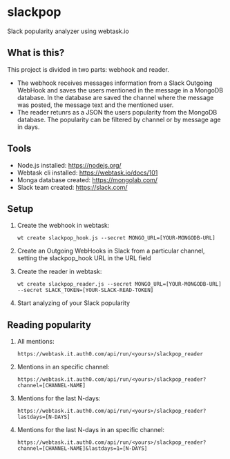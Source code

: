# slackpop

Slack popularity analyzer using webtask.io

## What is this?

This project is divided in two parts: webhook and reader.

* The webhook receives messages information from a Slack Outgoing WebHook and saves the users mentioned in the message in a MongoDB database. In the database are saved the channel where the message was posted, the message text and the mentioned user.
* The reader retunrs as a JSON the users popularity from the MongoDB database. The popularity can be filtered by channel or by message age in days.

## Tools

* Node.js installed: https://nodejs.org/
* Webtask cli installed: https://webtask.io/docs/101
* Monga database created: https://mongolab.com/
* Slack team created: https://slack.com/

## Setup

1. Create the webhook in webtask:

	```wt create slackpop_hook.js --secret MONGO_URL=[YOUR-MONGODB-URL]```

1. Create an Outgoing WebHooks in Slack from a particular channel, setting the slackpop_hook URL in the URL field

1. Create the reader in webtask:

    ```wt create slackpop_reader.js --secret MONGO_URL=[YOUR-MONGODB-URL] --secret SLACK_TOKEN=[YOUR-SLACK-READ-TOKEN]```
    
1. Start analyzing of your Slack popularity

## Reading popularity

1. All mentions:

	```https://webtask.it.auth0.com/api/run/<yours>/slackpop_reader```

1. Mentions in an specific channel:

	```https://webtask.it.auth0.com/api/run/<yours>/slackpop_reader?channel=[CHANNEL-NAME]```

1. Mentions for the last N-days:

	```https://webtask.it.auth0.com/api/run/<yours>/slackpop_reader?lastdays=[N-DAYS]```

1. Mentions for the last N-days in an specific channel:

	```https://webtask.it.auth0.com/api/run/<yours>/slackpop_reader?channel=[CHANNEL-NAME]&lastdays=1=[N-DAYS]```